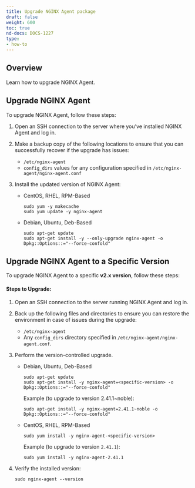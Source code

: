```yaml
---
title: Upgrade NGINX Agent package
draft: false
weight: 600
toc: true
nd-docs: DOCS-1227
type:
- how-to
---
```


## Overview

Learn how to upgrade NGINX Agent.

## Upgrade NGINX Agent

To upgrade NGINX Agent, follow these steps:

1. Open an SSH connection to the server where you’ve installed NGINX Agent and log in.

1. Make a backup copy of the following locations to ensure that you can successfully recover if the upgrade has issues:

    - `/etc/nginx-agent`
    - `config_dirs` values for any configuration specified in `/etc/nginx-agent/nginx-agent.conf`

1. Install the updated version of NGINX Agent:

    - CentOS, RHEL, RPM-Based

        ```shell
        sudo yum -y makecache
        sudo yum update -y nginx-agent
        ```

    - Debian, Ubuntu, Deb-Based

        ```shell
        sudo apt-get update
        sudo apt-get install -y --only-upgrade nginx-agent -o Dpkg::Options::="--force-confold"
        ```

## Upgrade NGINX Agent to a Specific Version

To upgrade NGINX Agent to a specific **v2.x version**, follow these steps:

#### Steps to Upgrade:

1. Open an SSH connection to the server running  NGINX Agent and log in.

1. Back up the following files and directories to ensure you can restore the environment in case of issues during the upgrade:

    - `/etc/nginx-agent`
    - Any `config_dirs` directory specified in `/etc/nginx-agent/nginx-agent.conf`.

1. Perform the version-controlled upgrade.

   - Debian, Ubuntu, Deb-Based

        ```shell
        sudo apt-get update
        sudo apt-get install -y nginx-agent=<specific-version> -o Dpkg::Options::="--force-confold"
        ```

        Example (to upgrade to version 2.41.1~noble):

        ```shell
        sudo apt-get install -y nginx-agent=2.41.1~noble -o Dpkg::Options::="--force-confold"
        ```

    - CentOS, RHEL, RPM-Based

        ```shell
        sudo yum install -y nginx-agent-<specific-version>
        ```

        Example (to upgrade to version `2.41.1`):

        ```shell
        sudo yum install -y nginx-agent-2.41.1
        ```

1. Verify the installed version:

    ```shell
    sudo nginx-agent --version
    ```
